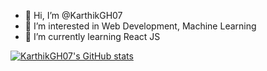 - 👋 Hi, I’m @KarthikGH07
- 👀 I’m interested in Web Development, Machine Learning
- 🌱 I’m currently learning React JS


<!---
KarthikGH07/KarthikGH07 is a ✨ special ✨ repository because its `README.md` (this file) appears on your GitHub profile.
You can click the Preview link to take a look at your changes.
--->

[![KarthikGH07's GitHub stats](https://github-readme-stats.vercel.app/api?username=KarthikGH07)](https://github.com/KarthikGH07/KarthikGH07)


